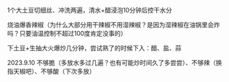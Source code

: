 1个大土豆切细丝、冲洗两遍，清水+醋浸泡10分钟后控干水分

烧油爆香辣椒（为什么大部分用干辣椒不用湿辣椒？是因为湿辣椒在油锅里会炸吗？只要油温控制不超过100度肯定没事的）

下土豆+生抽大火爆炒几分钟，尝试熟了的时候下入：醋、盐、蒜


2023.9.10 不够脆（多放水多过几遍？也有可能炒时间久了多尝尝）、不够辣（换指天椒吧）、不够酸（下次多放）